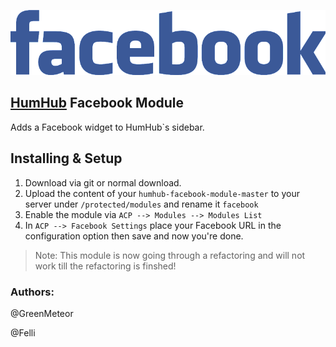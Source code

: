 [![](/resources/facebooklogo.png)](https://facebook.com/)

## [HumHub](https://www.humhub.org/en) Facebook Module

Adds a Facebook widget to HumHub`s sidebar.

## Installing & Setup
1. Download via git or normal download.
2. Upload the content of your `humhub-facebook-module-master` to your server under `/protected/modules` and rename it `facebook`
3. Enable the module via `ACP --> Modules --> Modules List`
4. In `ACP --> Facebook Settings` place your Facebook URL in the configuration option then save and now you're done.

> Note: This module is now going through a refactoring and will not work till the refactoring is finshed!
### __Authors:__
@GreenMeteor

@Felli
